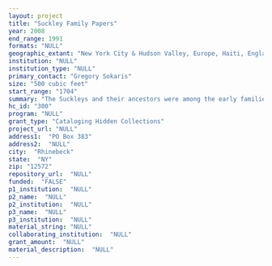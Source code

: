 ```yaml
--- 
layout: project 
title: "Suckley Family Papers"
year: 2008
end_range: 1991
formats: "NULL"
geographic_extant: "New York City & Hudson Valley, Europe, Haiti, England, Venezuela, New Jersey, Pennsylvania, Maine, Ohio, Washington DC, American Northwest"
institution: "NULL"
institution_type: "NULL"
primary_contact: "Gregory Sokaris"
size: "500 cubic feet"
start_range: "1704"
summary: "The Suckleys and their ancestors were among the early families to settle in Rhinebeck and the Hudson Valley, establishing large land holdings through the English King in 1697 and 1703. \"Wilderstein,\" the family estate established in 1852, became the repository for the Suckleys and their extended family over the 140 years it was continuously occupied. The Suckley Family Papers, 1704-1991, encompass a wide range of materials and topics of interest to scholars of the 18th, 19th, and 20th centuries. Approximately 500 cubic feet of material is included in this proposal. Among the formats found in the collection are manuscripts, ledgers, deeds, photographs and photograph albums, scrapbooks, newspapers, magazines, clippings from magazines and other printed sources, etchings, engravings and other works of art on paper, oral histories and video tapes. Late 18th- and early 19th-century trade and commerce between the U.S. and the Caribbean, South America, and England; exploration of the American Northwest and its natural history; the participation in voluntary organizations during World War I; the history of architecture, landscape, and interior design during the second half of the 19th century; domestic life in the 19th and 20th centuries; all these themes and more are richly represented in this largely unknown and underused collection."
hc_id: "300"
program: "NULL"
grant_type: "Cataloging Hidden Collections"
project_url: "NULL"
address1:  "PO Box 383"
address2:  "NULL"
city:  "Rhinebeck"
state:  "NY"
zip: "12572"
repository_url:  "NULL"
funded:  "FALSE"
p1_institution:  "NULL"
p2_name:  "NULL"
p2_institution:  "NULL"
p3_name:  "NULL"
p3_institution:  "NULL"
material_string: "NULL"
collaborating_institution:  "NULL"
grant_amount:  "NULL"
material_description:  "NULL"
---
```

